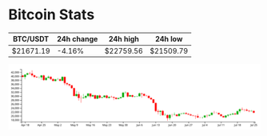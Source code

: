 # Bitcoin Stats

BTC/USDT|24h change|24h high|24h low|
|---|---|---|---|
|$21671.19|-4.16%|$22759.56|$21509.79|

<img src="./chart.svg">
